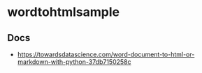 # wordtohtmlsample

##  Docs
- https://towardsdatascience.com/word-document-to-html-or-markdown-with-python-37db7150258c
